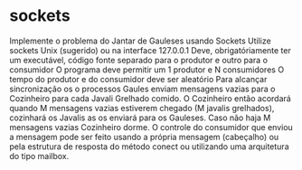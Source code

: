 # sockets

Implemente o problema do Jantar de Gauleses usando Sockets
Utilize sockets Unix (sugerido) ou na interface 127.0.0.1
Deve, obrigatóriamente ter um executável, código fonte separado para o produtor e outro para o consumidor
O programa deve permitir um 1 produtor e N consumidores
O tempo do produtor e do consumidor deve ser aleatório
Para alcançar sincronização os o processos Gaules enviam mensagens vazias para o Cozinheiro para cada Javali Grelhado comido. O Cozinheiro então acordará quando M mensagens vazias estiverem chegado (M javalis grelhados), cozinhará os Javalis as os enviará para os Gauleses. Caso não haja M mensagens vazias Cozinheiro dorme.
O controle do consumidor que enviou a mensagem pode ser feito usando a própria mensagem (cabeçalho) ou pela estrutura de resposta do método conect ou utilizando uma arquitetura do tipo mailbox.
